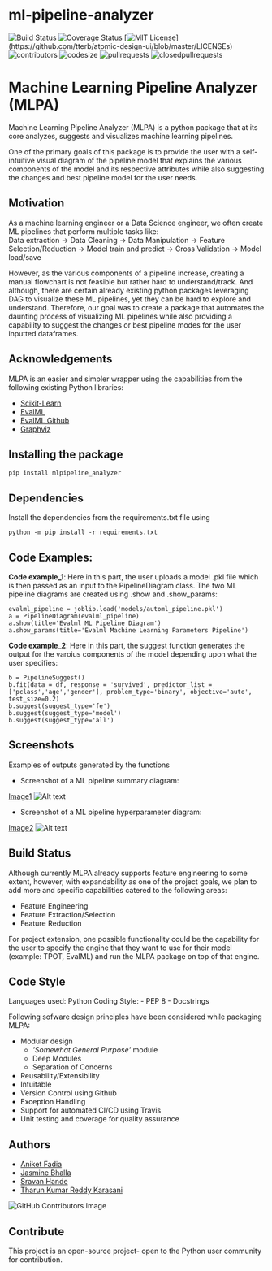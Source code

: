 
# ml-pipeline-analyzer
[![Build Status](https://app.travis-ci.com/TharunKumarReddy5/ml-pipeline-analyzer.svg?branch=main)](https://app.travis-ci.com/TharunKumarReddy5/ml-pipeline-analyzer)
[![Coverage Status](https://coveralls.io/repos/github/TharunKumarReddy5/ml-pipeline-analyzer/badge.svg?branch=main&kill_cache=1)](https://coveralls.io/github/TharunKumarReddy5/ml-pipeline-analyzer?branch=main&kill_cache=1)
[![MIT License](https://img.shields.io/apm/l/atomic-design-ui.svg?)](https://github.com/tterb/atomic-design-ui/blob/master/LICENSEs)
![contributors](https://img.shields.io/github/contributors/TharunKumarReddy5/ml-pipeline-analyzer.svg)
![codesize](https://img.shields.io/github/languages/code-size/TharunKumarReddy5/ml-pipeline-analyzer.svg) 
![pullrequests](https://img.shields.io/github/issues-pr/TharunKumarReddy5/ml-pipeline-analyzer.svg) 
![closedpullrequests](https://img.shields.io/github/issues-pr-closed-raw/TharunKumarReddy5/ml-pipeline-analyzer.svg)


# Machine Learning Pipeline Analyzer (MLPA)

Machine Learning Pipeline Analyzer (MLPA) is a python package that at its core analyzes, suggests and visualizes machine learning pipelines.

One of the primary goals of this package is to provide the user with a self-intuitive visual diagram of the pipeline model that explains the various components of the model and its respective attributes while also suggesting the changes and best pipeline model for the user needs.

## Motivation

As a machine learning engineer or a Data Science engineer, we often create ML pipelines that perform multiple tasks like:  
Data extraction -> Data Cleaning -> Data Manipulation -> Feature Selection/Reduction -> Model train and predict -> Cross Validation -> Model load/save

However, as the various components of a pipeline increase, creating a manual flowchart is not feasible but rather hard to understand/track. And although, there are certain already existing python packages leveraging DAG to visualize these ML pipelines, yet they can be hard to explore and understand.
Therefore, our goal was to create a package that automates the daunting process of visualizing ML pipelines while also providing a capability to suggest the changes or best pipeline modes for the user inputted dataframes. 

## Acknowledgements

MLPA is an easier and simpler wrapper using the capabilities from the following existing Python libraries:

 - [Scikit-Learn](https://scikit-learn.org/stable/)
 - [EvalML](https://evalml.alteryx.com/en/stable/)
 - [EvalML Github](https://github.com/alteryx/evalml)
 - [Graphviz](https://graphviz.org/)
 
## Installing the package

    pip install mlpipeline_analyzer

## Dependencies

Install the dependencies from the requirements.txt file using

    python -m pip install -r requirements.txt

## Code Examples:

**Code example_1**: Here in this part, the user uploads a model .pkl file which is then passed as an input to the PipelineDiagram class. The two ML pipeline diagrams are created using .show and .show_params:

    evalml_pipeline = joblib.load('models/automl_pipeline.pkl')
    a = PipelineDiagram(evalml_pipeline)
    a.show(title='Evalml ML Pipeline Diagram')
    a.show_params(title='Evalml Machine Learning Parameters Pipeline')

**Code example_2**: Here in this part, the suggest function generates the output for the varoius components of the model depending upon what the user specifies:

    b = PipelineSuggest()
    b.fit(data = df, response = 'survived', predictor_list = ['pclass','age','gender'], problem_type='binary', objective='auto', test_size=0.2)
    b.suggest(suggest_type='fe')
    b.suggest(suggest_type='model')
    b.suggest(suggest_type='all')

## Screenshots

Examples of outputs generated by the functions

- Screenshot of a ML pipeline summary diagram:

[Image1](https://github.com/TharunKumarReddy5/ml-pipeline-analyzer/blob/main/examples/machine_learning_pipeline.png)
![Alt text](https://github.com/TharunKumarReddy5/ml-pipeline-analyzer/blob/main/examples/machine_learning_pipeline.png "ML Pipeline Summary Diagram")

- Screenshot of a ML pipeline hyperparameter diagram:

[Image2](https://github.com/TharunKumarReddy5/ml-pipeline-analyzer/blob/main/examples/ml_pipeline_params.PNG)
![Alt text](https://github.com/TharunKumarReddy5/ml-pipeline-analyzer/blob/main/examples/ml_pipeline_params.PNG "ML Pipeline Hyperparameter Diagram")
    
## Build Status

Although currently MLPA already supports feature engineering to some extent, however, with expandability as one of the project goals, we plan to add more and specific capabilities catered to the following areas:
- Feature Engineering
- Feature Extraction/Selection
- Feature Reduction

For project extension, one possible functionality could be the capability for the user to specify the engine that they want to use for their model (example: TPOT, EvalML) and run the MLPA package on top of that engine.

## Code Style

Languages used: Python
Coding Style:
    - PEP 8
    - Docstrings

Following sofware design principles have been considered while packaging MLPA:

- Modular design
    - *'Somewhat General Purpose'* module
    - Deep Modules
    - Separation of Concerns
- Reusability/Extensibility
- Intuitable
- Version Control using Github
- Exception Handling
- Support for automated CI/CD using Travis
- Unit testing and coverage for quality assurance

## Authors
- [Aniket Fadia](https://github.com/aniketfadia96)
- [Jasmine Bhalla](https://github.com/JasmineBhalla17)
- [Sravan Hande](https://github.com/sravankr96)
- [Tharun Kumar Reddy Karasani](https://github.com/TharunKumarReddy5)

![GitHub Contributors Image](https://contrib.rocks/image?repo=TharunKumarReddy5/ml-pipeline-analyzer)

## Contribute

This project is an open-source project- open to the Python user community for contribution.
